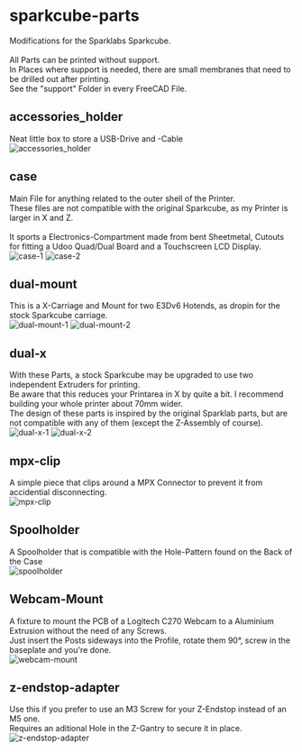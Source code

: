 # sparkcube-parts
Modifications for the Sparklabs Sparkcube. <br>
<br>
All Parts can be printed without support. <br>
In Places where support is needed, there are small membranes that need to be drilled out after printing. <br>
See the "support" Folder in every FreeCAD File.

## accessories_holder
Neat little box to store a USB-Drive and -Cable <br>
![accessories_holder](img/accessories_holder.png)

## case
Main File for anything related to the outer shell of the Printer. <br> 
These files are not compatible with the original Sparkcube, as my Printer is larger in X and Z. <br>
<br>
It sports a Electronics-Compartment made from bent Sheetmetal, Cutouts for fitting a Udoo Quad/Dual Board and a Touchscreen LCD Display. <br>
![case-1](img/case-1.png)
![case-2](img/case-2.png)

## dual-mount
This is a X-Carriage and Mount for two E3Dv6 Hotends, as dropin for the stock Sparkcube carriage. <br>
![dual-mount-1](img/dual-mount-1.png)
![dual-mount-2](img/dual-mount-2.png)

## dual-x
With these Parts, a stock Sparkcube may be upgraded to use two independent Extruders for printing. <br>
Be aware that this reduces your Printarea in X by quite a bit. I recommend building your whole printer about 70mm wider. <br>
The design of these parts is inspired by the original Sparklab parts, but are not compatible with any of them (except the Z-Assembly of course). <br>
![dual-x-1](img/dual-x-1.png)
![dual-x-2](img/dual-x-2.png)

## mpx-clip
A simple piece that clips around a MPX Connector to prevent it from accidential disconnecting. <br>
![mpx-clip](img/mpx-clip.png)

## Spoolholder
A Spoolholder that is compatible with the Hole-Pattern found on the Back of the Case <br>
![spoolholder](img/spoolholder.png)

## Webcam-Mount
A fixture to mount the PCB of a Logitech C270 Webcam to a Aluminium Extrusion without the need of any Screws. <br>
Just insert the Posts sideways into the Profile, rotate them 90°, screw in the baseplate and you're done. <br>
![webcam-mount](img/webcam-mount.png)

## z-endstop-adapter
Use this if you prefer to use an M3 Screw for your Z-Endstop instead of an M5 one. <br>
Requires an aditional Hole in the Z-Gantry to secure it in place. <br>
![z-endstop-adapter](img/z-endstop-adapter.png)


